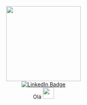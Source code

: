 <div align="center">
  <img src="https://media.giphy.com/media/CuuSHzuc0O166MRfjt/giphy.gif" width="200"/>
  <div>
    <a href="https://www.linkedin.com/in/wenderson-santos-255b28265/" target="_blank">
      <img src="https://img.shields.io/badge/LinkedIn-blue?style=for-the-badge&logo=linkedin&logoColor=white" alt="LinkedIn Badge"/>
    </a>   
  </div>
  <img src="https://komarev.com/ghpvc/?username=wenderson-juvenal&style=flat&color=blue&label=Fans" alt=""/>
  <div>
    Olá
    <img src="https://media.giphy.com/media/hvRJCLFzcasrR4ia7z/giphy.gif" width="30px"/>
  </div>
</div>

